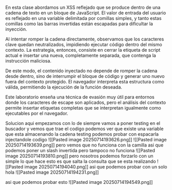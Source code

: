 En esta clase abordamos un XSS reflejado que se produce dentro de una cadena de texto en un bloque de JavaScript. El valor de entrada del usuario es reflejado en una variable delimitada por comillas simples, y tanto estas comillas como las barras invertidas están escapadas para dificultar la inyección.

Al intentar romper la cadena directamente, observamos que los caracteres clave quedan neutralizados, impidiendo ejecutar código dentro del mismo contexto. La estrategia, entonces, consiste en cerrar la etiqueta de script actual e insertar una nueva, completamente separada, que contenga la instrucción maliciosa.

De este modo, el contenido inyectado no depende de romper la cadena desde dentro, sino de interrumpir el bloque de código y generar uno nuevo fuera del contexto protegido. El navegador interpreta esta estructura como válida, permitiendo la ejecución de la función deseada.

Este laboratorio enseña una técnica de evasión muy útil para entornos donde los caracteres de escape son aplicados, pero el análisis del contexto permite insertar etiquetas completas que se interpretan igualmente como ejecutables por el navegador.

Solucion
aqui empezamos con lo de siempre vamos a poner testing en el buscador y vemos que trae el  codigo podemos ver que existe una variable que esta almacenando la cadena testing podemos probar con espacarla injectandole codigo
![[Pasted image 20250714193626.png]]
![[Pasted image 20250714193639.png]]
pero vemos que no funciona con la camilla asi que podemos poner un slash invertida pero tampoco no funciona
![[Pasted image 20250714193810.png]]
pero nosotros podemos forzarlo con un simple </script> lo que hace esto es que salta la consulta que se esta realizando
![[Pasted image 20250714194040.png]]
asi que podemos probar con un solo hola
![[Pasted image 20250714194231.png]]

asi que podemos probar esto
</script><script>alert(0)</script>
![[Pasted image 20250714194549.png]]

